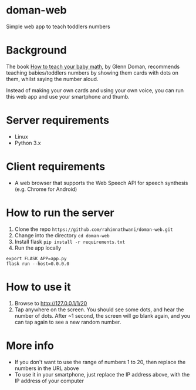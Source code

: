 # doman-web
Simple web app to teach toddlers numbers
# Background
The book [How to teach your baby math](https://www.amazon.com/How-Teach-Your-Baby-Math-ebook/dp/B00IAQRZ3G/), by Glenn Doman, recommends teaching babies/toddlers numbers by showing them cards with dots on them, whilst saying the number aloud.

Instead of making your own cards and using your own voice, you can run this web app and use your smartphone and thumb.
# Server requirements
* Linux
* Python 3.x
# Client requirements
* A web browser that supports the Web Speech API for speech synthesis (e.g. Chrome for Android)
# How to run the server
1. Clone the repo
```https://github.com/rahimnathwani/doman-web.git```
2. Change into the directory
```cd doman-web```
3. Install flask
```pip install -r requirements.txt```
4. Run the app locally
```
export FLASK_APP=app.py
flask run --host=0.0.0.0
```
# How to use it
1. Browse to http://127.0.0.1/1/20
2. Tap anywhere on the screen. You should see some dots, and hear the number of dots. After ~1 second, the screen will go blank again, and you can tap again to see a new random number.
# More info
* If you don't want to use the range of numbers 1 to 20, then replace the numbers in the URL above
* To use it in your smartphone, just replace the IP address above, with the IP address of your computer
